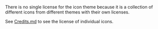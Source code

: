 There is no single license for the icon theme because it is a collection of different
icons from different themes with their own licenses.

See [Credits.md](Credits.md) to see the license of individual icons.
